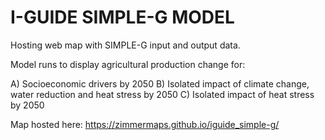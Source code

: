 # I-GUIDE SIMPLE-G MODEL

Hosting web map with SIMPLE-G input and output data. 

Model runs to display agricultural production change for:

A) Socioeconomic drivers by 2050
B) Isolated impact of climate change, water reduction and heat stress by 2050
C) Isolated impact of heat stress by 2050

Map hosted here: https://zimmermaps.github.io/iguide_simple-g/
